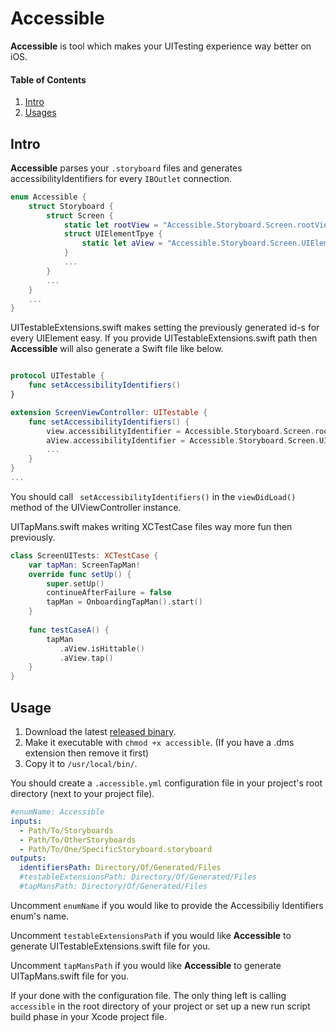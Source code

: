 
# Accessible
**Accessible** is tool which makes your UITesting experience way better on iOS.
#### Table of Contents
1. [Intro](#intro)
2. [Usages](#usage)
## Intro <a name="intro"></a>
**Accessible** parses your `.storyboard` files and generates accessibilityIdentifiers for every `IBOutlet` connection.
```swift
enum Accessible {
    struct Storyboard {
        struct Screen { 
            static let rootView = "Accessible.Storyboard.Screen.rootView"
            struct UIElementTpye {
                static let aView = "Accessible.Storyboard.Screen.UIElementTpye.aView"
            }
            ...
        }
        ...
    }
    ...
}
```
UITestableExtensions.swift makes setting the previously generated id-s for every UIElement easy.
If you provide UITestableExtensions.swift path then **Accessible** will also generate a Swift file like below.
```swift

protocol UITestable {
    func setAccessibilityIdentifiers()
}

extension ScreenViewController: UITestable {
    func setAccessibilityIdentifiers() {
        view.accessibilityIdentifier = Accessible.Storyboard.Screen.rootView
        aView.accessibilityIdentifier = Accessible.Storyboard.Screen.UIElementTpye.aView
        ...
    } 
}
...
```
You should call ``` setAccessibilityIdentifiers()``` in the ```viewDidLoad()``` method of the UIViewController instance.

UITapMans.swift makes writing XCTestCase files way more fun then previously. 
```swift
class ScreenUITests: XCTestCase {
    var tapMan: ScreenTapMan!
    override func setUp() {
        super.setUp()
        continueAfterFailure = false
        tapMan = OnboardingTapMan().start()
    }
  
    func testCaseA() {
        tapMan
           .aView.isHittable()
           .aView.tap()
    }
}
```

## Usage <a name="usage"></a>

1. Download the latest [released binary](https://github.com/ngergo100/Accessible/releases/download/0.0.1/accessible).
2. Make it executable with `chmod +x accessible`. (If you have a .dms extension then remove it first)
3. Copy it to `/usr/local/bin/`.

You should create a `.accessible.yml` configuration file in your project's root directory (next to your project file).
```yaml
#enumName: Accessible
inputs: 
  - Path/To/Storyboards
  - Path/To/OtherStoryboards
  - Path/To/One/SpecificStoryboard.storyboard
outputs:
  identifiersPath: Directory/Of/Generated/Files
  #testableExtensionsPath: Directory/Of/Generated/Files
  #tapMansPath: Directory/Of/Generated/Files
```

Uncomment `enumName` if you would like to provide the Accessibiliy Identifiers enum's name.

Uncomment `testableExtensionsPath` if you would like **Accessible** to generate UITestableExtensions.swift file for you.

Uncomment `tapMansPath` if you would like **Accessible** to generate UITapMans.swift file for you.

If your done with the configuration file. The only thing left is calling `accessible` in the root directory of your project or set up a new run script build phase in your Xcode project file.



